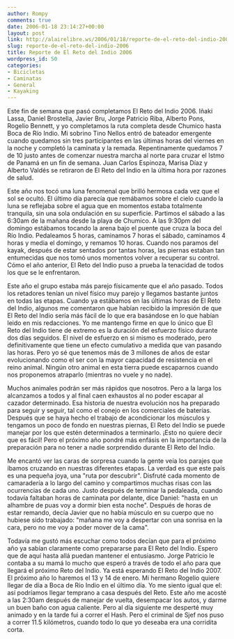 ```yaml
---
author: Rompy
comments: true
date: 2006-01-18 23:14:27+00:00
layout: post
link: http://alairelibre.ws/2006/01/18/reporte-de-el-reto-del-indio-2006
slug: reporte-de-el-reto-del-indio-2006
title: Reporte de El Reto del Indio 2006
wordpress_id: 50
categories:
- Bicicletas
- Caminatas
- General
- Kayaking
---
```


Este fin de semana que pasó completamos El Reto del Indio 2006. Iñaki Lassa, Daniel Brostella, Javier Bru, Jorge Patricio Riba, Alberto Pons, Rogelio Bennett, y yo completamos la ruta completa desde Chumico hasta Boca de Río Indio. Mi sobrino Tino Nellos entró de bateador emergente cuando quedamos sin tres participantes en las últimas horas del viernes en la noche y completó la caminata y la remada. Repentinamente quedamos 7 de 10 justo antes de comenzar nuestra marcha al norte para cruzar el Istmo de Panamá en un fin de semana. Juan Carlos Espinoza, Marisa Díaz y Alberto Valdés se retiraron de El Reto del Indio en la última hora por razones de salud.

Este año nos tocó una luna fenomenal que brilló hermosa cada vez que el sol se ocultó. El último día parecía que remábamos sobre el cielo cuando la luna se reflejaba sobre el agua que en momentos estaba totalmente tranquila, sin una sola ondulación en su superficie. Partimos el sábado a las 6:30am de la mañana desde la playa de Chumico. A las 9:30pm del domingo estábamos tocando la arena bajo el puente que cruza la boca del Río Indio. Pedaleamos 5 horas, caminamos 7 horas el sábado, caminamos 4 horas y media el domingo, y remamos 10 horas. Cuando nos paramos del kayak, después de estar sentados por tantas horas, las piernas estaban tan entumecidas que nos tomó unos momentos volver a recuperar su control. Cómo el año anterior, El Reto del Indio puso a prueba la tenacidad de todos los que se le enfrentaron.

Este año el grupo estaba más parejo físicamente que el año pasado. Todos los retadores tenían un nivel físico muy parejo y llegamos bastante juntos en todas las etapas. Cuando ya estábamos en las últimas horas de El Reto del Indio, algunos me comentaron que habían recibido la impresión de que El Reto del Indio sería más fácil de lo que era basándose en lo que habían leido en mis redacciones. Yo me mantengo firme en que lo único que El Reto del Indio tiene de extremo es la duración del esfuerzo físico durante dos días seguidos. El nivel de esfuerzo en si mismo es moderado, pero definitivamente que tiene un efecto cumulativo a medida que van pasando las horas. Pero yo sé que tenemos más de 3 millones de años de estar evolucionando como el ser con la mayor capacidad de resistencia en el reino animal. Ningún otro animal en esta tierra puede escaparnos cuando nos proponemos atraparlo (mientras no vuele y no nade).

Muchos animales podrán ser más rápidos que nosotros. Pero a la larga los alcanzamos a todos y al final caen exhaustos al no poder escapar al cazador determinado. Esa historia de nuestra evolución nos ha preparado para seguir y seguir, tal como el conejo en los comerciales de baterías. Después que se haya hecho el trabajo de acondicionar los músculos y tengamos un poco de fondo en nuestras piernas, El Reto del Indio se puede manejar por los que estén determinados a terminarlo. ¡Esto no quiere decir que es fácil! Pero el próximo año pondré más enfásis en la importancia de la preparación para no tener a nadie sorprendido durante El Reto del Indio.

Me encantó ver las caras de sorpresa cuando la gente veía los parajes que íbamos cruzando en nuestras diferentes etapas. La verdad es que este país es una pequeña joya, una "ruta por descubrir". Disfruté cada momento de camaradería a lo largo del camino y compartimos muchas risas con las ocurrencias de cada uno. Justo después de terminar la pedaleada, cuando todavía faltaban horas de caminata por delante, dice Daniel: "hasta en un alhambre de puas voy a dormir bien esta noche". Después de horas de estar remando, decía Javier que no había músculo en su cuerpo que no hubiese sido trabajado: "mañana me voy a despertar con una sonrisa en la cara, pero no me voy a poder mover de la cama".

Todavía me gustó más escuchar como todos decían que para el próximo año ya sabían claramente como prepararse para El Reto del Indio. Espero que de aquí hasta allá puedan mantener el entusiasmo. Jorge Patricio le contaba a su mamá lo mucho que esperó a través de todo el año para que llegará el próximo Reto del Indio. Ya está esperando El Reto del Indio 2007. El próximo año lo haremos el 13 y 14 de enero. Mi hermano Rogelio quiere llegar de día a Boca de Río Indio en el último día. Yo me siento igual que el: así podríamos llegar temprano a casa después del Reto. Este año me acosté a las 2:30am después de manejar de vuelta, desempacar los autos, y darme un buen baño con agua caliente. Pero al día siguiente me desperté muy animado y en la tarde fui a correr el Hash. Pero el criminal de Sjef nos puso a correr 11.5 kilómetros, cuando todo lo que yo deseaba era una corridita corta.
